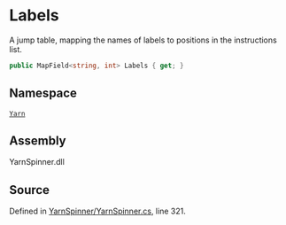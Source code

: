 # Labels

A jump table, mapping the names of labels to positions in the instructions list.

```csharp
public MapField<string, int> Labels { get; }
```

## Namespace

[`Yarn`](../)

## Assembly

YarnSpinner.dll

## Source

Defined in [YarnSpinner/YarnSpinner.cs](https://github.com/YarnSpinnerTool/YarnSpinner//blob/develop/YarnSpinner/YarnSpinner.cs#L321), line 321.

